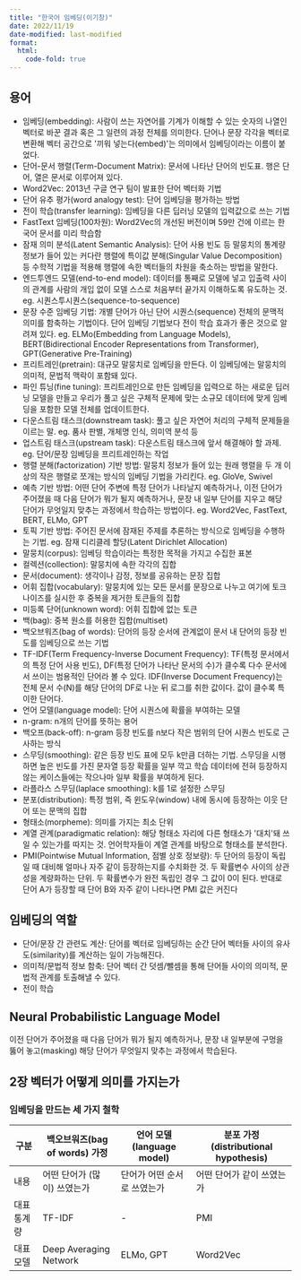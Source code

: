 ```yaml
---
title: "한국어 임베딩(이기창)"
date: 2022/11/19
date-modified: last-modified
format: 
  html:
    code-fold: true
---
```


## 용어

- 임베딩(embedding): 사람이 쓰는 자연어를 기계가 이해할 수 있는 숫자의 나열인 벡터로 바꾼 결과 혹은 그 일련의 과정 전체를 의미한다. 단어나 문장 각각을 벡터로 변환해 벡터 공간으로 '끼워 넣는다(embed)'는 의미에서 임베딩이라는 이름이 붙었다.
- 단어-문서 행렬(Term-Document Matrix): 문서에 나타난 단어의 빈도표. 행은 단어, 열은 문서로 이루어져 있다.
- Word2Vec: 2013년 구글 연구 팀이 발표한 단어 벡터화 기법
- 단어 유추 평가(word analogy test): 단어 임베딩을 평가하는 방법
- 전이 학습(transfer learning): 임베딩을 다른 딥러닝 모델의 입력값으로 쓰는 기법
- FastText 임베딩(100차원): Word2Vec의 개선된 버전이며 59만 건에 이르는 한국어 문서를 미리 학습함
- 잠재 의미 분석(Latent Semantic Analysis): 단어 사용 빈도 등 말뭉치의 통계량 정보가 들어 있는 커다란 행렬에 특이값 분해(Singular Value Decomposition) 등 수학적 기법을 적용해 행렬에 속한 벡터들의 차원을 축소하는 방법을 말한다.
- 엔드투엔드 모델(end-to-end model): 데이터를 통째로 모델에 넣고 입출력 사이의 관계를 사람의 개입 없이 모델 스스로 처음부터 끝가지 이해하도록 유도하는 것. eg. 시퀀스투시퀀스(sequence-to-sequence)
- 문장 수준 임베딩 기법: 개별 단어가 아닌 단어 시퀀스(sequence) 전체의 문맥적 의미를 함축하는 기법이다. 단어 임베딩 기법보다 전이 학습 효과가 좋은 것으로 알려져 있다. eg. ELMo(Embedding from Language Models), BERT(Bidirectional Encoder Representations from Transformer), GPT(Generative Pre-Training)
- 프리트레인(pretrain): 대규모 말뭉치로 임베딩을 만든다. 이 임베딩에는 말뭉치의 의미적, 문법적 맥락이 포함돼 있다.
- 파인 튜닝(fine tuning): 프리트레인으로 만든 임베딩을 입력으로 하는 새로운 딥러닝 모델을 만들고 우리가 풀고 싶은 구체적 문제에 맞는 소규모 데이터에 맞게 임베딩을 포함한 모델 전체를 업데이트한다.
- 다운스트림 태스크(downstream task): 풀고 싶은 자연어 처리의 구체적 문제들을 이르는 말. eg. 품사 판별, 개체명 인식, 의미역 분석 등
- 업스트림 태스크(upstream task): 다운스트림 태스크에 앞서 해결해야 할 과제. eg. 단어/문장 임베딩을 프리트레인하는 작업
- 행렬 분해(factorization) 기반 방법: 말뭉치 정보가 들어 있는 원래 행렬을 두 개 이상의 작은 행렬로 쪼개는 방식의 임베딩 기법을 가리킨다. eg. GloVe, Swivel
- 예측 기반 방법: 어떤 단어 주변에 특정 단어가 나타날지 예측하거나, 이전 단어가 주어졌을 때 다음 단어가 뭐가 될지 예측하거나, 문장 내 일부 단어를 지우고 해당 단어가 무엇일지 맞추는 과정에서 학습하는 방법이다. eg. Word2Vec, FastText, BERT, ELMo, GPT
- 토픽 기반 방법: 주어진 문서에 잠재된 주제를 추론하는 방식으로 임베딩을 수행하는 기법. eg. 잠재 디리클레 할당(Latent Dirichlet Allocation)
- 말뭉치(corpus): 임베딩 학습이라는 특정한 목적을 가지고 수집한 표본
- 컬렉션(collection): 말뭉치에 속한 각각의 집합
- 문서(document): 생각이나 감정, 정보를 공유하는 문장 집합
- 어휘 집합(vocabulary): 말뭉치에 있는 모든 문서를 문장으로 나누고 여기에 토크나이즈를 실시한 후 중복을 제거한 토큰들의 집합
- 미등록 단어(unknown word): 어휘 집합에 없는 토큰
- 백(bag): 중복 원소를 허용한 집합(multiset)
- 백오브워즈(bag of words): 단어의 등장 순서에 관계없이 문서 내 단어의 등장 빈도를 임베딩으로 쓰는 기법
- TF-IDF(Term Frequency-Inverse Document Frequency): TF(특정 문서에서의 특정 단어 사용 빈도), DF(특정 단어가 나타난 문서의 수)가 클수록 다수 문서에서 쓰이는 범용적인 단어라 볼 수 있다. IDF(Inverse Document Frequency)는 전체 문서 수(N)를 해당 단어의 DF로 나눈 뒤 로그를 취한 값이다. 값이 클수록 특이한 단어다. 
- 언어 모델(language model): 단어 시퀀스에 확률을 부여하는 모델
- n-gram: n개의 단어를 뜻하는 용어
- 백오프(back-off): n-gram 등장 빈도를 n보다 작은 범위의 단어 시퀀스 빈도로 근사하는 방식
- 스무딩(smoothing): 같은 등장 빈도 표에 모두 k만큼 더하는 기법. 스무딩을 시행하면 높은 빈도를 가진 문자열 등장 확률을 일부 깍고 학습 데이터에 전혀 등장하지 않는 케이스들에는 작으나마 일부 확률을 부여하게 된다.
- 라플라스 스무딩(laplace smoothing): k를 1로 설정한 스무딩
- 분포(distribution): 특정 범위, 즉 윈도우(window) 내에 동시에 등장하는 이웃 단어 또는 문맥의 집합
- 형태소(morpheme): 의미를 가지는 최소 단위
- 계열 관계(paradigmatic relation): 해당 형태소 자리에 다른 형태소가 '대치'돼 쓰일 수 있는가를 따지는 것. 언어학자들이 계열 관계를 바탕으로 형태소를 분석한다.
- PMI(Pointwise Mutual Information, 점별 상호 정보량): 두 단어의 등장이 독립일 때 대비해 얼마나 자주 같이 등장하는지를 수치화한 것. 두 확률변수 사이의 상관성을 계량화하는 단위. 두 확률변수가 완전 독립인 경우 그 값이 0이 된다. 반대로 단어 A가 등장할 때 단어 B와 자주 같이 나타나면 PMI 값은 커진다

													   
## 임베딩의 역할

- 단어/문장 간 관련도 계산: 단어를 벡터로 임베딩하는 순간 단어 벡터들 사이의 유사도(similarity)를 계산하는 일이 가능해진다.
- 의미적/문법적 정보 함축: 단어 벡터 간 덧셈/뺄셈을 통해 단어들 사이의 의미적, 문법적 관계를 토출해낼 수 있다. 
- 전이 학습


## Neural Probabilistic Language Model

이전 단어가 주어졌을 때 다음 단어가 뭐가 될지 예측하거나, 문장 내 일부분에 구멍을 뚫어 놓고(masking) 해당 단어가 무엇일지 맞추는 과정에서 학습된다.

## 2장 벡터가 어떻게 의미를 가지는가

### 임베딩을 만드는 세 가지 철학

| 구분 | 백오브워즈(bag of words) 가정 | 언어 모델(language model) | 분포 가정(distributional hypothesis) |
|-|-|-|-|
| 내용 | 어떤 단어가 (많이) 쓰였는가 | 단어가 어떤 순서로 쓰였는가 | 어떤 단어가 같이 쓰였는가 |
| 대표 통계량 | TF-IDF | - | PMI |
| 대표 모델 | Deep Averaging Network | ELMo, GPT | Word2Vec |



